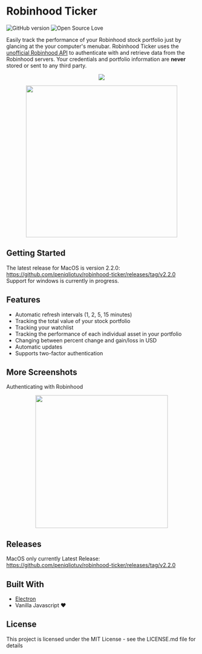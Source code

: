 # Robinhood Ticker
![GitHub version](https://d25lcipzij17d.cloudfront.net/badge.svg?id=gh&type=6&v=2.2.0&x2=0) ![Open Source Love](https://badges.frapsoft.com/os/mit/mit.svg?v=102)

Easily track the performance of your Robinhood stock portfolio just by glancing at the your computer's menubar. Robinhood Ticker uses the [unofficial Robinhood API](https://github.com/sanko/Robinhood) to authenticate with and retrieve data from the Robinhood servers. Your credentials and portfolio information are **never** stored or sent to any third party. 

<p align="center"><img src="https://i.imgur.com/4WgZrXx.png"/></p>
<p align="center"><img src="https://puu.sh/A5pRr/7277cc2e73.png" height="400px"/></p>

## Getting Started
The latest release for MacOS is version 2.2.0: https://github.com/peniqliotuv/robinhood-ticker/releases/tag/v2.2.0
Support for windows is currently in progress.

## Features
 - Automatic refresh intervals (1, 2, 5, 15 minutes)
 - Tracking the total value of your stock portfolio
 - Tracking your watchlist
 - Tracking the performance of each individual asset in your portfolio
 - Changing between percent change and gain/loss in USD
 - Automatic updates
 - Supports two-factor authentication
## More Screenshots
Authenticating with Robinhood
<p align="center"><img src="https://puu.sh/znHko/63dd942490.png" height="350px"/></p>

## Releases
MacOS only currently
Latest Release: https://github.com/peniqliotuv/robinhood-ticker/releases/tag/v2.2.0
## Built With
 - [Electron](https://electronjs.org/)
 - Vanilla Javascript ❤️

## License
This project is licensed under the MIT License - see the LICENSE.md file for details
